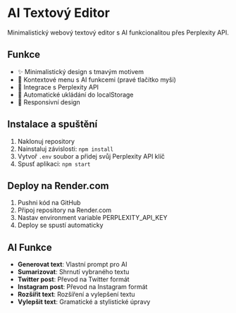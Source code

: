 # AI Textový Editor

Minimalistický webový textový editor s AI funkcionalitou přes Perplexity API.

## Funkce

- ✨ Minimalistický design s tmavým motivem
- 📝 Kontextové menu s AI funkcemi (pravé tlačítko myši)
- 🤖 Integrace s Perplexity API
- 💾 Automatické ukládání do localStorage
- 📱 Responsivní design

## Instalace a spuštění

1. Naklonuj repository
2. Nainstaluj závislosti: `npm install`
3. Vytvoř `.env` soubor a přidej svůj Perplexity API klíč
4. Spusť aplikaci: `npm start`

## Deploy na Render.com

1. Pushni kód na GitHub
2. Připoj repository na Render.com
3. Nastav environment variable PERPLEXITY_API_KEY
4. Deploy se spustí automaticky

## AI Funkce

- **Generovat text**: Vlastní prompt pro AI
- **Sumarizovat**: Shrnutí vybraného textu
- **Twitter post**: Převod na Twitter formát
- **Instagram post**: Převod na Instagram formát
- **Rozšířit text**: Rozšíření a vylepšení textu
- **Vylepšit text**: Gramatické a stylistické úpravy
